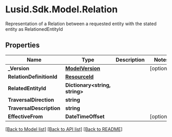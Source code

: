 # Lusid.Sdk.Model.Relation
Representation of a Relation between a requested entity with the stated entity as RelationedEntityId

## Properties

Name | Type | Description | Notes
------------ | ------------- | ------------- | -------------
**_Version** | [**ModelVersion**](ModelVersion.md) |  | [optional] 
**RelationDefinitionId** | [**ResourceId**](ResourceId.md) |  | 
**RelatedEntityId** | **Dictionary&lt;string, string&gt;** |  | 
**TraversalDirection** | **string** |  | 
**TraversalDescription** | **string** |  | 
**EffectiveFrom** | **DateTimeOffset** |  | [optional] 

[[Back to Model list]](../README.md#documentation-for-models) [[Back to API list]](../README.md#documentation-for-api-endpoints) [[Back to README]](../README.md)

